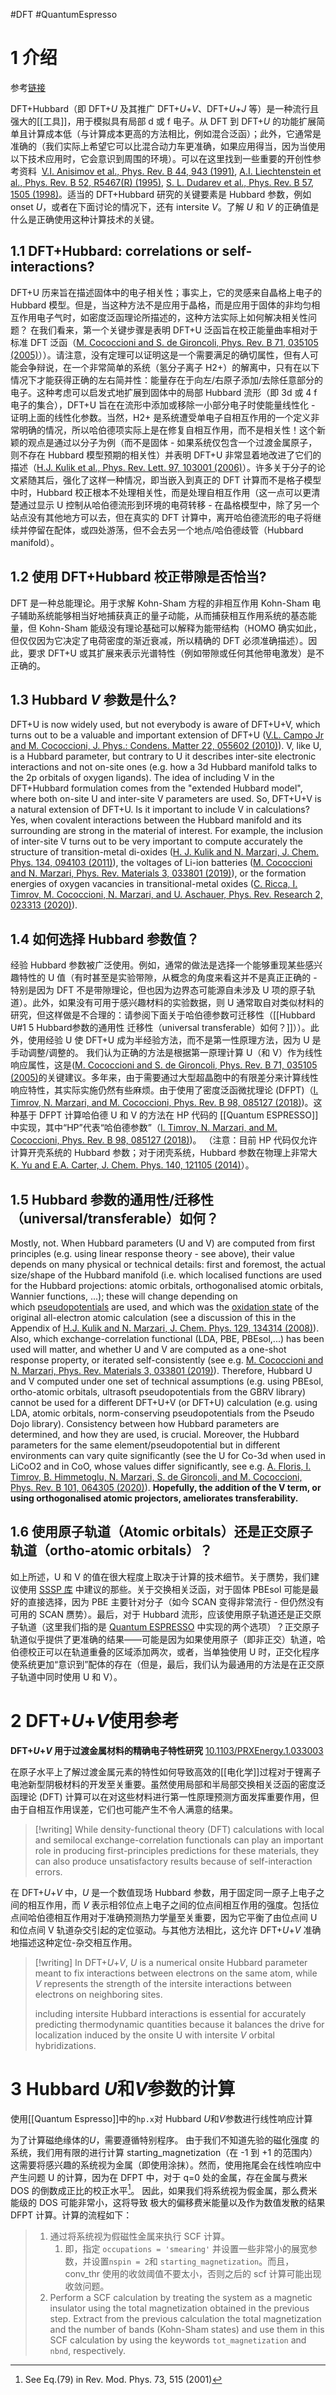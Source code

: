 #DFT #QuantumEspresso

# 1 介绍

参考[链接](http://theossrv1.epfl.ch/Main/DFTHubbard)

DFT+Hubbard（即 DFT+_U_ 及其推广 DFT+_U_+_V_、DFT+_U_+_J_ 等）是一种流行且强大的[[工具]]，用于模拟具有局部 d 或 f 电子。从 DFT 到 DFT+_U_ 的功能扩展简单且计算成本低（与计算成本更高的方法相比，例如混合泛函）；此外，它通常是准确的（我们实际上希望它可以比混合动力车更准确，如果应用得当，因为当使用以下技术应用时，它会意识到周围的环境）。可以在这里找到一些重要的开创性参考资料  [V.I. Anisimov et al., Phys. Rev. B 44, 943 (1991)](https://journals.aps.org/prb/abstract/10.1103/PhysRevB.44.943), [A.I. Liechtenstein et al., Phys. Rev. B 52, R5467(R) (1995)](https://journals.aps.org/prb/abstract/10.1103/PhysRevB.52.R5467), [S. L. Dudarev et al., Phys. Rev. B 57, 1505 (1998)](https://journals.aps.org/prb/abstract/10.1103/PhysRevB.57.1505)。适当的 DFT+Hubbard 研究的关键要素是 Hubbard 参数，例如 onset _U_，或者在下面讨论的情况下，还有 intersite _V_。了解 _U_ 和 _V_ 的正确值是什么是正确使用这种计算技术的关键。

## 1.1 DFT+Hubbard: correlations or self-interactions?

DFT+U 历来旨在描述固体中的电子相关性；事实上，它的灵感来自晶格上电子的 Hubbard 模型。但是，当这种方法不是应用于晶格，而是应用于固体的非均匀相互作用电子气时，如密度泛函理论所描述的，这种方法实际上如何解决相关性问题？ 在我们看来，第一个关键步骤是表明 DFT+U 泛函旨在校正能量曲率相对于标准 DFT 泛函（[M. Cococcioni and S. de Gironcoli, Phys. Rev. B 71, 035105 (2005)](https://journals.aps.org/prb/abstract/10.1103/PhysRevB.71.035105)））。请注意，没有定理可以证明这是一个需要满足的确切属性，但有人可能会争辩说，在一个非常简单的系统（氢分子离子 H2+）的解离中，只有在以下情况下才能获得正确的左右简并性：能量存在于向左/右原子添加/去除任意部分的电子。这种考虑可以启发式地扩展到固体中的局部 Hubbard 流形（即 3d 或 4 f 电子的集合），DFT+U 旨在在流形中添加或移除一小部分电子时使能量线性化 - 证明上面的线性化参数。当然，H2+ 是系统遭受单电子自相互作用的一个定义非常明确的情况，所以哈伯德项实际上是在修复自相互作用，而不是相关性！这个新颖的观点是通过以分子为例（而不是固体 - 如果系统仅包含一个过渡金属原子，则不存在 Hubbard 模型预期的相关性）并表明 DFT+U 非常显着地改进了它们的描述（[H.J. Kulik et al., Phys. Rev. Lett. 97, 103001 (2006)](https://journals.aps.org/prl/abstract/10.1103/PhysRevLett.97.103001)）。许多关于分子的论文紧随其后，强化了这样一种情况，即当嵌入到真正的 DFT 计算而不是格子模型中时，Hubbard 校正根本不处理相关性，而是处理自相互作用（这一点可以更清楚通过显示 U 控制从哈伯德流形到环境的电荷转移 - 在晶格模型中，除了另一个站点没有其他地方可以去，但在真实的 DFT 计算中，离开哈伯德流形的电子将继续并停留在配体，或四处游荡，但不会去另一个地点/哈伯德歧管（Hubbard manifold）。

## 1.2 使用 DFT+Hubbard 校正带隙是否恰当?

DFT 是一种总能理论。用于求解 Kohn-Sham 方程的非相互作用 Kohn-Sham 电子辅助系统能够相当好地捕获真正的量子动能，从而捕获相互作用系统的基态能量，但 Kohn-Sham 能级没有理论基础可以解释为能带结构（HOMO 确实如此，但仅仅因为它决定了电荷密度的渐近衰减，所以精确的 DFT 必须准确描述）。因此，要求 DFT+U 或其扩展来表示光谱特性（例如带隙或任何其他带电激发）是不正确的。

## 1.3 Hubbard _V_ 参数是什么? 

DFT+U is now widely used, but not everybody is aware of DFT+U+V, which turns out to be a valuable and important extension of DFT+U ([V.L. Campo Jr and M. Cococcioni, J. Phys.: Condens. Matter 22, 055602 (2010)](https://iopscience.iop.org/article/10.1088/0953-8984/22/5/055602/meta)). V, like U, is a Hubbard parameter, but contrary to U it describes inter-site electronic interactions and not on-site ones (e.g. how a 3d Hubbard manifold talks to the 2p orbitals of oxygen ligands). The idea of including V in the DFT+Hubbard formulation comes from the "extended Hubbard model", where both on-site U and inter-site V parameters are used. So, DFT+U+V is a natural extension of DFT+U. Is it important to include V in calculations? Yes, when covalent interactions between the Hubbard manifold and its surrounding are strong in the material of interest. For example, the inclusion of inter-site V turns out to be very important to compute accurately the structure of transition-metal di-oxides ([H. J. Kulik and N. Marzari, J. Chem. Phys. 134, 094103 (2011)](https://aip.scitation.org/doi/10.1063/1.3559452)), the voltages of Li-ion batteries ([M. Cococcioni and N. Marzari, Phys. Rev. Materials 3, 033801 (2019)](https://journals.aps.org/prmaterials/abstract/10.1103/PhysRevMaterials.3.033801)), or the formation energies of oxygen vacancies in transitional-metal oxides ([C. Ricca, I. Timrov, M. Cococcioni, N. Marzari, and U. Aschauer, Phys. Rev. Research 2, 023313 (2020)](https://journals.aps.org/prresearch/abstract/10.1103/PhysRevResearch.2.023313)).

## 1.4 如何选择 Hubbard 参数值？ 

经验 Hubbard 参数被广泛使用。例如，通常的做法是选择一个能够重现某些感兴趣特性的 U 值（有时甚至是实验带隙，从概念的角度来看这并不是真正正确的 - 特别是因为 DFT 不是带隙理论，但也因为边界态可能源自未涉及 U 项的原子轨道）。此外，如果没有可用于感兴趣材料的实验数据，则 U 通常取自对类似材料的研究，但这样做是不合理的：请参阅下面关于哈伯德参数可迁移性（[[Hubbard U#1 5 Hubbard参数的通用性 迁移性（universal transferable）如何？]]））。此外，使用经验 U 使 DFT+U 成为半经验方法，而不是第一性原理方法，因为 U 是手动调整/调整的。
我们认为正确的方法是根据第一原理计算 U（和 V）作为线性响应属性，这是([M. Cococcioni and S. de Gironcoli, Phys. Rev. B 71, 035105 (2005)](https://journals.aps.org/prb/abstract/10.1103/PhysRevB.71.035105)的关键建议。多年来，由于需要通过大型超晶胞中的有限差分来计算线性响应特性，其实际实施仍然有些麻烦。由于使用了密度泛函微扰理论 (DFPT)（[I. Timrov, N. Marzari, and M. Cococcioni, Phys. Rev. B 98, 085127 (2018)](https://journals.aps.org/prb/abstract/10.1103/PhysRevB.98.085127))。这种基于 DFPT 计算哈伯德 U 和 V 的方法在 HP 代码的 [[Quantum ESPRESSO]] 中实现，其中“HP”代表“哈伯德参数”（[I. Timrov, N. Marzari, and M. Cococcioni, Phys. Rev. B 98, 085127 (2018)](https://journals.aps.org/prb/abstract/10.1103/PhysRevB.98.085127))。 （注意：目前 HP 代码仅允许计算开壳系统的 Hubbard 参数；对于闭壳系统，Hubbard 参数在物理上非常大[K. Yu and E.A. Carter, J. Chem. Phys. 140, 121105 (2014)](https://aip.scitation.org/doi/full/10.1063/1.4869718)）。

## 1.5 Hubbard 参数的通用性/迁移性（universal/transferable）如何？

Mostly, not. When Hubbard parameters (U and V) are computed from first principles (e.g. using linear response theory - see above), their value depends on many physical or technical details: first and foremost, the actual size/shape of the Hubbard manifold (i.e. which localised functions are used for the Hubbard projections: atomic orbitals, orthogonalised atomic orbitals, Wannier functions, ...); these will change depending on which [pseudopotentials](https://www.materialscloud.org/discover/sssp/table/efficiency) are used, and which was the [oxidation state](http://theossrv1.epfl.ch/Main/OxidationStates) of the original all-electron atomic calculation (see a discussion of this in the Appendix of [H.J. Kulik and N. Marzari, J. Chem. Phys. 129, 134314 (2008)](https://aip.scitation.org/doi/10.1063/1.2987444#_i4)). Also, which exchange-correlation functional (LDA, PBE, PBEsol,...) has been used will matter, and whether U and V are computed as a one-shot response property, or iterated self-consistently (see e.g. [M. Cococcioni and N. Marzari, Phys. Rev. Materials 3, 033801 (2019)](https://journals.aps.org/prmaterials/abstract/10.1103/PhysRevMaterials.3.033801)). Therefore, Hubbard U and V computed under one set of technical assumptions (e.g. using PBEsol, ortho-atomic orbitals, ultrasoft pseudopotentials from the GBRV library) cannot be used for a different DFT+U+V (or DFT+U) calculation (e.g. using LDA, atomic orbitals, norm-conserving pseudopotentials from the Pseudo Dojo library). Consistency between how Hubbard parameters are determined, and how they are used, is crucial. Moreover, the Hubbard parameters for the same element/pseudopotential but in different environments can vary quite significantly (see the U for Co-3d when used in LiCoO2 and in CoO, whose values differ significantly, see e.g. [A. Floris, I. Timrov, B. Himmetoglu, N. Marzari, S. de Gironcoli, and M. Cococcioni, Phys. Rev. B 101, 064305 (2020)](https://journals.aps.org/prb/abstract/10.1103/PhysRevB.101.064305)). **Hopefully, the addition of the V term, or using orthogonalised atomic projectors, ameliorates transferability.**

## 1.6 使用原子轨道（Atomic orbitals）还是正交原子轨道（ortho-atomic orbitals）？ 

如上所述，U 和 V 的值在很大程度上取决于计算的技术细节。关于赝势，我们建议使用 [SSSP 库](https://www.materialscloud.org/discover/sssp/table/efficiency) 中建议的那些。关于交换相关泛函，对于固体 PBEsol 可能是最好的直接选择，因为 PBE 主要针对分子（如今 SCAN 变得非常流行 - 但仍然没有可用的 SCAN 赝势）。最后，对于 Hubbard 流形，应该使用原子轨道还是正交原子轨道（这里我们指的是 [Quantum ESPRESSO](https://www.quantum-espresso.org/) 中实现的两个选项）？正交原子轨道似乎提供了更准确的结果——可能是因为如果使用原子（即非正交）轨道，哈伯德校正可以在轨道重叠的区域添加两次，或者，当单独使用 U 时，正交化程序使系统更加“意识到”配体的存在（但是，最后，我们认为最通用的方法是在正交原子轨道中同时使用 U 和 V）。

# 2 DFT+_U_+*V*使用参考

**DFT+_U_+_V_ 用于过渡金属材料的精确电子特性研究** [10.1103/PRXEnergy.1.033003](https://doi.org/10.1103/PRXEnergy.1.033003)

在原子水平上了解过渡金属元素的特性如何导致高效的[[电化学]]过程对于锂离子电池新型阴极材料的开发至关重要。虽然使用局部和半局部交换相关泛函的密度泛函理论 (DFT) 计算可以在对这些材料进行第一性原理预测方面发挥重要作用，但由于自相互作用误差，它们也可能产生不令人满意的结果。

> [!writing]
> While density-functional theory (DFT) calculations with local and semilocal exchange-correlation functionals can play an important role in producing first-principles predictions for these materials, they can also produce unsatisfactory results because of self-interaction errors.

在 DFT+_U_+_V_ 中，_U_ 是一个数值现场 Hubbard 参数，用于固定同一原子上电子之间的相互作用，而 _V_ 表示相邻位点上电子之间的位点间相互作用的强度。包括位点间哈伯德相互作用对于准确预测热力学量至关重要，因为它平衡了由位点间 U 和位点间 V 轨道杂交引起的定位驱动。与其他方法相比，这允许 DFT+_U_+_V_ 准确地描述这种定位-杂交相互作用。

> [!writing]
> In DFT+_U_+_V_, _U_ is a numerical onsite Hubbard parameter meant to fix interactions between electrons on the same atom, while _V_ represents the strength of the intersite interactions between electrons on neighboring sites.
>
> including intersite Hubbard interactions is essential for accurately predicting thermodynamic quantities because it balances the drive for localization induced by the onsite U with intersite _V_ orbital hybridizations.

# 3 Hubbard *U*和*V*参数的计算

使用[[Quantum Espresso]]中的`hp.x`对 Hubbard *U*和*V*参数进行线性响应计算

为了计算磁绝缘体的*U*，需要遵循特别程序。 由于我们不知道先验的磁化强度
的系统，我们用有限的进行计算 starting_magnetization（在 -1 到 +1 的范围内）这需要将感兴趣的系统视为金属（即使用涂抹）。然而，使用拖尾会在线性响应中产生问题 U 的计算，因为在 DFPT 中，对于 q=0 处的金属，存在金属与费米 DOS 的倒数成正比的校正水平[^1]。 因此，如果我们将系统视为假金属，那么费米能级的 DOS 可能非常小，这将导致
极大的偏移费米能量以及作为数值发散的结果 DFPT 计算。计算的流程如下：

> 1. 通过将系统视为假磁性金属来执行 SCF 计算。
>    1. 即，指定 `occupations = 'smearing'` 并设置一些非常小的展宽参数，并设置`nspin = 2`和 `starting_magnetization`。而且，conv_thr 使用的收敛阈值不要太小，否则之后的 scf 计算可能出现收敛问题。
> 2. Perform a SCF calculation by treating the system as a magnetic insulator using the total magnetization obtained in the previous step. Extract from the previous calculation the total magnetization and the number of bands (Kohn-Sham states) and use them in this SCF calculation by using the keywords `tot_magnetization` and `nbnd`, respectively.

[^1]: See Eq.(79) in Rev. Mod. Phys. 73, 515 (2001)
